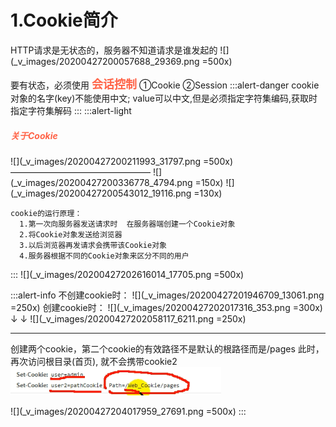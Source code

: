 # 1.Cookie简介
HTTP请求是无状态的，服务器不知道请求是谁发起的
![](_v_images/20200427200057688_29369.png =500x)

要有状态，必须使用 <font color=tomato size=4>**会话控制**</font>
①Cookie  ②Session
:::alert-danger
cookie对象的名字(key)不能使用中文;
value可以中文,但是必须指定字符集编码,获取时指定字符集解码
:::
:::alert-light
##### <font color=tomato>关于Cookie</font>

![](_v_images/20200427200211993_31797.png =500x)
————————————————
![](_v_images/20200427200336778_4794.png =150x)
       ![](_v_images/20200427200543012_19116.png =130x)

```text
cookie的运行原理：
  1.第一次向服务器发送请求时  在服务器端创建一个Cookie对象
  2.将Cookie对象发送给浏览器
  3.以后浏览器再发请求会携带该Cookie对象
  4.服务器根据不同的Cookie对象来区分不同的用户
```

:::
![](_v_images/20200427202616014_17705.png =500x)


:::alert-info
不创建cookie时：
![](_v_images/20200427201946709_13061.png =250x)
创建cookie时：
![](_v_images/20200427202017316_353.png =300x)
↓
↓
![](_v_images/20200427202058117_6211.png =250x)

***
创建两个cookie，第二个cookie的有效路径不是默认的根路径而是/pages
此时，再次访问根目录(首页), 就不会携带cookie2
![](_v_images/20200427203105349_17288.png)

![](_v_images/20200427204017959_27691.png =500x)
:::
